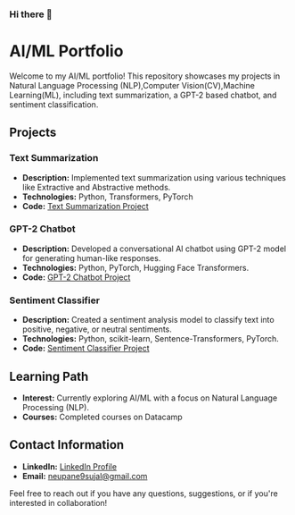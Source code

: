### Hi there 👋

# AI/ML Portfolio

Welcome to my AI/ML portfolio! This repository showcases my projects in Natural Language Processing (NLP),Computer Vision(CV),Machine Learning(ML), including text summarization, a GPT-2 based chatbot, and sentiment classification.

## Projects

### Text Summarization
- **Description:** Implemented text summarization using various techniques like Extractive and Abstractive methods.
- **Technologies:** Python, Transformers, PyTorch
- **Code:** [Text Summarization Project](https://github.com/SujalNeupane9/Summarization)

### GPT-2 Chatbot
- **Description:** Developed a conversational AI chatbot using GPT-2 model for generating human-like responses.
- **Technologies:** Python, PyTorch, Hugging Face Transformers.
- **Code:** [GPT-2 Chatbot Project](https://github.com/SujalNeupane9/Natural_Language_Processing/tree/main/GPT-chatbot)

### Sentiment Classifier
- **Description:** Created a sentiment analysis model to classify text into positive, negative, or neutral sentiments.
- **Technologies:** Python, scikit-learn, Sentence-Transformers, PyTorch.
- **Code:** [Sentiment Classifier Project](https://github.com/SujalNeupane9/sentiment_classifier)

## Learning Path
- **Interest:** Currently exploring AI/ML with a focus on Natural Language Processing (NLP).
- **Courses:** Completed courses on Datacamp

## Contact Information
- **LinkedIn:** [LinkedIn Profile](https://www.linkedin.com/in/sujal-neupane-2a9a2b210/)
- **Email:** neupane9sujal@gmail.com

Feel free to reach out if you have any questions, suggestions, or if you're interested in collaboration!

